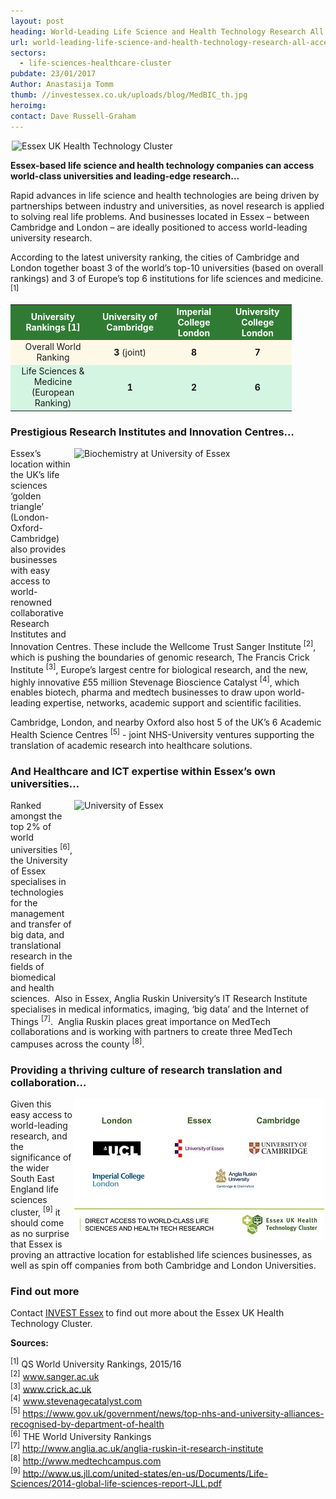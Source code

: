 ```yaml
---
layout: post
heading: World-Leading Life Science and Health Technology Research All Accessible from Essex
url: world-leading-life-science-and-health-technology-research-all-accessible-from-essex
sectors:
  - life-sciences-healthcare-cluster 
pubdate: 23/01/2017
Author: Anastasija Tomm
thumb: //investessex.co.uk/uploads/blog/MedBIC_th.jpg
heroimg: 
contact: Dave Russell-Graham
---
```

<p><img alt='Essex UK Health Technology Cluster' src='http://www.investessex.co.uk/uploads/about/imageedit_1_3094217944_600.png' style='width: 600px; height: 170px; margin-left: 2px; margin-right: 2px;'/></p><p><strong>Essex-based life science and health technology companies can access world-class universities and leading-edge research…</strong></p><p>Rapid advances in life science and health technologies are being driven by partnerships between industry and universities, as novel research is applied to solving real life problems. And businesses located in Essex – between Cambridge and London – are ideally positioned to access world-leading university research.</p><p>According to the latest university ranking, the cities of Cambridge and London together boast 3 of the world’s top-10 universities (based on overall rankings) and 3 of Europe’s top 6 institutions for life sciences and medicine. <sup>[1]</sup></p><table align='center' border='0' cellpadding='1' cellspacing='0' style='width: 450px;'><tbody><tr bgcolor='#307b33'><td style='text-align: center;'><strong><span style='color:#FFFFFF;'>University Rankings [1]</span></strong></td><td style='text-align: center;'><strong><span style='color:#FFFFFF;'>University of Cambridge</span></strong></td><td style='text-align: center;'><strong><span style='color:#FFFFFF;'>Imperial College London</span></strong></td><td style='text-align: center;'><strong><span style='color:#FFFFFF;'>University College London</span></strong></td></tr><tr bgcolor='#FEF9E7'><td style='text-align: center;'>Overall World Ranking</td><td style='text-align: center;'><strong>3</strong> (joint)</td><td style='text-align: center;'><strong>8</strong></td><td style='text-align: center;'><strong>7</strong></td></tr><tr bgcolor='#D5F5E3'><td style='text-align: center;'>Life Sciences &amp; Medicine (European Ranking)</td><td style='text-align: center;'><strong>1</strong></td><td style='text-align: center;'><strong>2</strong></td><td style='text-align: center;'><strong>6</strong></td></tr></tbody></table><h3>Prestigious Research Institutes and Innovation Centres…</h3><p><img alt='Biochemistry at University of Essex' src='http://www.investessex.co.uk/uploads/about/UG2011.biochemistry4_700.jpg' style='width: 400px; height: 299px; margin-left: 2px; margin-right: 2px; float: right;'/>Essex’s location within the UK’s life sciences ‘golden triangle’ (London-Oxford-Cambridge) also provides businesses with easy access to world-renowned collaborative Research Institutes and Innovation Centres. These include the Wellcome Trust Sanger Institute <sup>[2]</sup>, which is pushing the boundaries of genomic research, The Francis Crick Institute <sup>[3]</sup>, Europe’s largest centre for biological research, and the new, highly innovative £55 million Stevenage Bioscience Catalyst <sup>[4]</sup>, which enables biotech, pharma and medtech businesses to draw upon world-leading expertise, networks, academic support and scientific facilities.</p><p>Cambridge, London, and nearby Oxford also host 5 of the UK’s 6 Academic Health Science Centres <sup>[5]</sup> - joint NHS-University ventures supporting the translation of academic research into healthcare solutions.</p><h3>And Healthcare and ICT expertise within Essex’s own universities…</h3><p><img alt='University of Essex' src='http://www.investessex.co.uk/uploads/about/DSC_2067edited_400.jpg' style='width: 400px; height: 300px; margin-left: 2px; margin-right: 2px; float: right;'/>Ranked amongst the top 2% of world universities <sup>[6]</sup>, the University of Essex specialises in technologies for the management and transfer of big data, and translational research in the fields of biomedical and health sciences.  Also in Essex, Anglia Ruskin University’s IT Research Institute specialises in medical informatics, imaging, ‘big data’ and the Internet of Things <sup>[7]</sup>.  Anglia Ruskin places great importance on MedTech collaborations and is working with partners to create three MedTech campuses across the county <sup>[8]</sup>.</p><h3>Providing a thriving culture of research translation and collaboration…</h3><p><img alt='HealthTech slide' src='../uploads/blog/IE_HealthTech_Slideshow_logos_400.jpg' style='width: 400px; height: 225px; margin-left: 2px; margin-right: 2px; float: right;'/>Given this easy access to world-leading research, and the significance of the wider South East England life sciences cluster, <sup>[9]</sup> it should come as no surprise that Essex is proving an attractive location for established life sciences businesses, as well as spin off companies from both Cambridge and London Universities.</p><h3>Find out more</h3><p>Contact <a href='../index.html' target='_blank'>INVEST Essex</a><strong> </strong>to find out more about the Essex UK Health Technology Cluster.</p><p><strong>Sources:</strong></p><p><sup>[1]</sup> QS World University Rankings, 2015/16<br/><sup>[2]</sup> <a href='http://www.sanger.ac.uk/' target='_blank'>www.sanger.ac.uk</a>  <br/><sup>[3]</sup> <a href='https://www.crick.ac.uk/' target='_blank'>www.crick.ac.uk</a> <br/><sup>[4]</sup> <a href='http://www.stevenagecatalyst.com/' target='_blank'>www.stevenagecatalyst.com</a> <br/><sup>[5]</sup> <a href='https://www.gov.uk/government/news/top-nhs-and-university-alliances-recognised-by-department-of-health' target='_blank'>https://www.gov.uk/government/news/top-nhs-and-university-alliances-recognised-by-department-of-health</a> <br/><sup>[6]</sup> THE World University Rankings<br/><sup>[7]</sup> <a href='http://www.anglia.ac.uk/anglia-ruskin-it-research-institute' target='_blank'>http://www.anglia.ac.uk/anglia-ruskin-it-research-institute</a> <br/><sup>[8]</sup> <a href='http://www.medtechcampus.com' target='_blank'>http://www.medtechcampus.com</a> <br/><sup>[9]</sup> <a href='http://www.us.jll.com/united-states/en-us/Documents/Life-Sciences/2014-global-life-sciences-report-JLL.pdf' target='_blank'>http://www.us.jll.com/united-states/en-us/Documents/Life-Sciences/2014-global-life-sciences-report-JLL.pdf</a></p>
